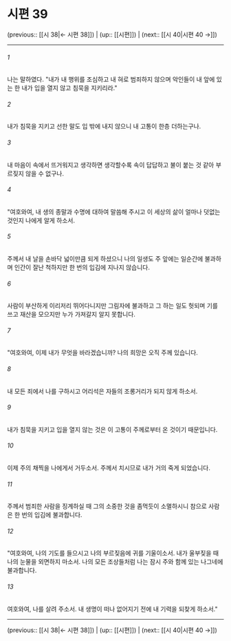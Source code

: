# 시편 39

(previous:: [[시 38|← 시편 38]]) | (up:: [[시편]]) | (next:: [[시 40|시편 40 →]])

***




###### 1 

나는 말하였다. "내가 내 행위를 조심하고 내 혀로 범죄하지 않으며 악인들이 내 앞에 있는 한 내가 입을 열지 않고 침묵을 지키리라." 



###### 2 

내가 침묵을 지키고 선한 말도 입 밖에 내지 않으니 내 고통이 한층 더하는구나. 



###### 3 

내 마음이 속에서 뜨거워지고 생각하면 생각할수록 속이 답답하고 불이 붙는 것 같아 부르짖지 않을 수 없구나. 



###### 4 

"여호와여, 내 생의 종말과 수명에 대하여 말씀해 주시고 이 세상의 삶이 얼마나 덧없는 것인지 나에게 알게 하소서. 



###### 5 

주께서 내 날을 손바닥 넓이만큼 되게 하셨으니 나의 일생도 주 앞에는 일순간에 불과하며 인간이 잘난 척하지만 한 번의 입김에 지나지 않습니다. 



###### 6 

사람이 부산하게 이리저리 뛰어다니지만 그림자에 불과하고 그 하는 일도 헛되며 기를 쓰고 재산을 모으지만 누가 가져갈지 알지 못합니다. 



###### 7 

"여호와여, 이제 내가 무엇을 바라겠습니까? 나의 희망은 오직 주께 있습니다. 



###### 8 

내 모든 죄에서 나를 구하시고 어리석은 자들의 조롱거리가 되지 않게 하소서. 



###### 9 

내가 침묵을 지키고 입을 열지 않는 것은 이 고통이 주께로부터 온 것이기 때문입니다. 



###### 10 

이제 주의 채찍을 나에게서 거두소서. 주께서 치시므로 내가 거의 죽게 되었습니다. 



###### 11 

주께서 범죄한 사람을 징계하실 때 그의 소중한 것을 좀먹듯이 소멸하시니 참으로 사람은 한 번의 입김에 불과합니다. 



###### 12 

"여호와여, 나의 기도를 들으시고 나의 부르짖음에 귀를 기울이소서. 내가 울부짖을 때 나의 눈물을 외면하지 마소서. 나의 모든 조상들처럼 나는 잠시 주와 함께 있는 나그네에 불과합니다. 



###### 13 

여호와여, 나를 살려 주소서. 내 생명이 떠나 없어지기 전에 내 기력을 되찾게 하소서."

***

(previous:: [[시 38|← 시편 38]]) | (up:: [[시편]]) | (next:: [[시 40|시편 40 →]])
